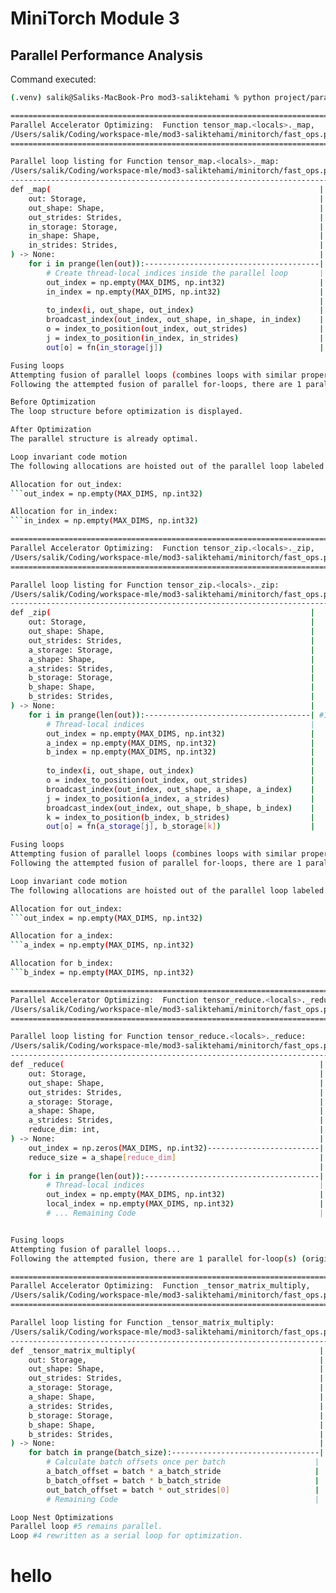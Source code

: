 # MiniTorch Module 3

## Parallel Performance Analysis

Command executed:
```bash
(.venv) salik@Saliks-MacBook-Pro mod3-saliktehami % python project/parallel_check.py

================================================================================
Parallel Accelerator Optimizing:  Function tensor_map.<locals>._map,
/Users/salik/Coding/workspace-mle/mod3-saliktehami/minitorch/fast_ops.py (163)
================================================================================

Parallel loop listing for Function tensor_map.<locals>._map:
/Users/salik/Coding/workspace-mle/mod3-saliktehami/minitorch/fast_ops.py (163)
-----------------------------------------------------------------------|loop #ID
def _map(                                                            |
    out: Storage,                                                    |
    out_shape: Shape,                                                |
    out_strides: Strides,                                            |
    in_storage: Storage,                                             |
    in_shape: Shape,                                                 |
    in_strides: Strides,                                             |
) -> None:                                                           |
    for i in prange(len(out)):---------------------------------------| #0
        # Create thread-local indices inside the parallel loop       |
        out_index = np.empty(MAX_DIMS, np.int32)                     |
        in_index = np.empty(MAX_DIMS, np.int32)                      |
                                                                     |
        to_index(i, out_shape, out_index)                            |
        broadcast_index(out_index, out_shape, in_shape, in_index)    |
        o = index_to_position(out_index, out_strides)                |
        j = index_to_position(in_index, in_strides)                  |
        out[o] = fn(in_storage[j])                                   |

Fusing loops
Attempting fusion of parallel loops (combines loops with similar properties)...
Following the attempted fusion of parallel for-loops, there are 1 parallel for-loop(s) (originating from loops labeled: #0).

Before Optimization
The loop structure before optimization is displayed.

After Optimization
The parallel structure is already optimal.

Loop invariant code motion
The following allocations are hoisted out of the parallel loop labeled #0:

Allocation for out_index:
```out_index = np.empty(MAX_DIMS, np.int32)

Allocation for in_index:
```in_index = np.empty(MAX_DIMS, np.int32)

================================================================================
Parallel Accelerator Optimizing:  Function tensor_zip.<locals>._zip,
/Users/salik/Coding/workspace-mle/mod3-saliktehami/minitorch/fast_ops.py (207)
================================================================================

Parallel loop listing for Function tensor_zip.<locals>._zip:
/Users/salik/Coding/workspace-mle/mod3-saliktehami/minitorch/fast_ops.py (207)
-----------------------------------------------------------------------|loop #ID
def _zip(                                                          |
    out: Storage,                                                  |
    out_shape: Shape,                                              |
    out_strides: Strides,                                          |
    a_storage: Storage,                                            |
    a_shape: Shape,                                                |
    a_strides: Strides,                                            |
    b_storage: Storage,                                            |
    b_shape: Shape,                                                |
    b_strides: Strides,                                            |
) -> None:                                                         |
    for i in prange(len(out)):-------------------------------------| #1
        # Thread-local indices                                     |
        out_index = np.empty(MAX_DIMS, np.int32)                   |
        a_index = np.empty(MAX_DIMS, np.int32)                     |
        b_index = np.empty(MAX_DIMS, np.int32)                     |
                                                                   |
        to_index(i, out_shape, out_index)                          |
        o = index_to_position(out_index, out_strides)              |
        broadcast_index(out_index, out_shape, a_shape, a_index)    |
        j = index_to_position(a_index, a_strides)                  |
        broadcast_index(out_index, out_shape, b_shape, b_index)    |
        k = index_to_position(b_index, b_strides)                  |
        out[o] = fn(a_storage[j], b_storage[k])                    |

Fusing loops
Attempting fusion of parallel loops (combines loops with similar properties)...
Following the attempted fusion of parallel for-loops, there are 1 parallel for-loop(s) (originating from loops labeled: #1).

Loop invariant code motion
The following allocations are hoisted out of the parallel loop labeled #1:

Allocation for out_index:
```out_index = np.empty(MAX_DIMS, np.int32)

Allocation for a_index:
```a_index = np.empty(MAX_DIMS, np.int32)

Allocation for b_index:
```b_index = np.empty(MAX_DIMS, np.int32)

================================================================================
Parallel Accelerator Optimizing:  Function tensor_reduce.<locals>._reduce,
/Users/salik/Coding/workspace-mle/mod3-saliktehami/minitorch/fast_ops.py (256)
================================================================================

Parallel loop listing for Function tensor_reduce.<locals>._reduce:
/Users/salik/Coding/workspace-mle/mod3-saliktehami/minitorch/fast_ops.py (256)
-----------------------------------------------------------------------|loop #ID
def _reduce(                                                         |
    out: Storage,                                                    |
    out_shape: Shape,                                                |
    out_strides: Strides,                                            |
    a_storage: Storage,                                              |
    a_shape: Shape,                                                  |
    a_strides: Strides,                                              |
    reduce_dim: int,                                                 |
) -> None:                                                           |
    out_index = np.zeros(MAX_DIMS, np.int32)-------------------------| #2
    reduce_size = a_shape[reduce_dim]                                |
                                                                     |
    for i in prange(len(out)):---------------------------------------| #3
        # Thread-local indices                                       |
        out_index = np.empty(MAX_DIMS, np.int32)                     |
        local_index = np.empty(MAX_DIMS, np.int32)                   |
        # ... Remaining Code                                         |


Fusing loops
Attempting fusion of parallel loops...
Following the attempted fusion, there are 1 parallel for-loop(s) (originating from loops labeled: #3).

================================================================================
Parallel Accelerator Optimizing:  Function _tensor_matrix_multiply,
/Users/salik/Coding/workspace-mle/mod3-saliktehami/minitorch/fast_ops.py (289)
================================================================================

Parallel loop listing for Function _tensor_matrix_multiply:
/Users/salik/Coding/workspace-mle/mod3-saliktehami/minitorch/fast_ops.py (289)
-----------------------------------------------------------------------|loop #ID
def _tensor_matrix_multiply(                                         |
    out: Storage,                                                    |
    out_shape: Shape,                                                |
    out_strides: Strides,                                            |
    a_storage: Storage,                                              |
    a_shape: Shape,                                                  |
    a_strides: Strides,                                              |
    b_storage: Storage,                                              |
    b_shape: Shape,                                                  |
    b_strides: Strides,                                              |
) -> None:                                                           |
    for batch in prange(batch_size):---------------------------------| #5
        # Calculate batch offsets once per batch                    |
        a_batch_offset = batch * a_batch_stride                     |
        b_batch_offset = batch * b_batch_stride                     |
        out_batch_offset = batch * out_strides[0]                   |
        # Remaining Code                                            |

Loop Nest Optimizations
Parallel loop #5 remains parallel.
Loop #4 rewritten as a serial loop for optimization.

```

# hello
